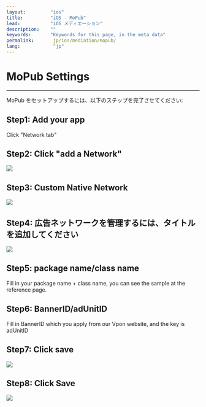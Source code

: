```yaml
---
layout:         "ios"
title:          "iOS - MoPub"
lead:           "iOS メディエーション"
description:    ""
keywords:       "Keywords for this page, in the meta data"
permalink:       jp/ios/mediation/mopub/
lang:            "jp"
---
```

# MoPub Settings
---
MoPub をセットアップするには、以下のステップを完了させてください:

## Step1: Add your app
 Click "Network tab"

## Step2: Click "add a Network"


![][1]

## Step3: Custom Native Network
![][2]

## Step4: 広告ネットワークを管理するには、タイトルを追加してください

![][3]

## Step5: package name/class name
 Fill in your package name + class name, you can see the sample at the reference page.

## Step6: BannerID/adUnitID
Fill in BannerID which you apply from our Vpon website, and the key is adUnitID

## Step7: Click save

![][4]

## Step8: Click Save

![][5]

  [1]: {{site.imgurl}}/Mopub_001.png
  [2]: {{site.imgurl}}/Mopub_002.png
  [3]: {{site.imgurl}}/Mopub_003.png
  [4]: {{site.imgurl}}/Mopub_004-a.png
  [5]: {{site.imgurl}}/Mopub_005.png
